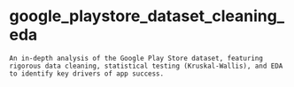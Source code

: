 # google_playstore_dataset_cleaning_eda
    An in-depth analysis of the Google Play Store dataset, featuring rigorous data cleaning, statistical testing (Kruskal-Wallis), and EDA to identify key drivers of app success.
